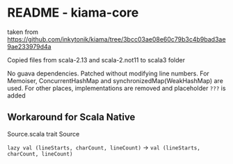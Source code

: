 # README - kiama-core

taken from https://github.com/inkytonik/kiama/tree/3bcc03ae08e60c79b3c4b9bad3ae9ae233979d4a

Copied files from scala-2.13 and scala-2.not11 to scala3 folder

No guava dependencies. Patched without modifying line numbers. For Memoiser, ConcurrentHashMap and synchronizedMap(WeakHashMap) are used. For other places, implementations are removed and placeholder `???` is added

## Workaround for Scala Native

Source.scala trait Source 

`lazy val (lineStarts, charCount, lineCount)` -> `val (lineStarts, charCount, lineCount)`